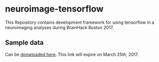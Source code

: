 # neuroimage-tensorflow
This Repository contains development framework for using tensorflow in a neuroimaging analyses during BrainHack Boston 2017.

## Sample data

Can be [donwloaded here](https://gate.nmr.mgh.harvard.edu/filedrop2/index.php?p=1m8hsmv9nkj).  This link will expire on March 25th, 2017.
